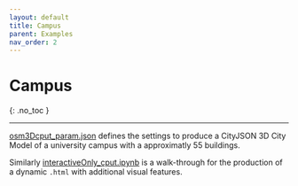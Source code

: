 ```yaml
---
layout: default
title: Campus
parent: Examples
nav_order: 2
---
```


# Campus
{: .no_toc }

---

[osm3Dcput_param.json](https://github.com/AdrianKriger/osm_LoD1_3DCityModel/blob/main/village_campus/extra/osm3Dcput_param.json) defines the settings to produce a CityJSON 3D City Model of a university campus with a approximatly 55 buildings. 

Similarly [interactiveOnly_cput.ipynb](https://github.com/AdrianKriger/osm_LoD1_3DCityModel/blob/main/village_campus/extra/interactiveOnly_cput.ipynb) is a walk-through for the production of a dynamic `.html` with additional visual features. 
